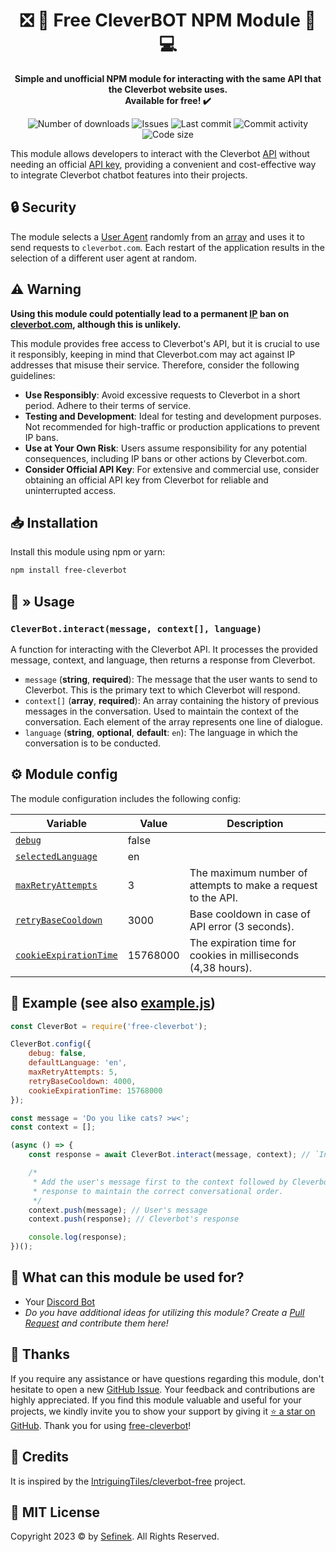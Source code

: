 <div align="center">
    <h1>❎ 💸 Free CleverBOT NPM Module 🤖 💻</h1>
    <p>
        <b>
            Simple and unofficial NPM module for interacting with the same API that the Cleverbot website uses.<br>
            Available for free! ✔️
        </b>
    </p>
    <p>
        <a href="https://www.npmjs.com/package/free-cleverbot" target="_blank" title="free-cleverbot - npm" style="text-decoration:none">
            <img src="https://img.shields.io/npm/dt/free-cleverbot?maxAge=3600" alt="Number of downloads">
            <img src="https://img.shields.io/github/issues/sefinek24/free-cleverbot" alt="Issues">
            <img src="https://img.shields.io/github/last-commit/sefinek24/free-cleverbot" alt="Last commit">
            <img src="https://img.shields.io/github/commit-activity/w/sefinek24/free-cleverbot" alt="Commit activity">
            <img src="https://img.shields.io/github/languages/code-size/sefinek24/free-cleverbot" alt="Code size">
        </a>
    </p>
</div>

This module allows developers to interact with the Cleverbot [API](https://en.wikipedia.org/wiki/API) without needing an official [API key](https://en.wikipedia.org/wiki/API_key),
providing a convenient and cost-effective way to integrate Cleverbot chatbot features into their projects.


## 🔒 Security
The module selects a [User Agent](https://en.wikipedia.org/wiki/User_agent) randomly from an [array](https://github.com/sefinek24/free-cleverbot/blob/17442083acfc4ef29de709b788023b3e7bdb5981/scripts/useragent.js#L1) and uses it to send requests to `cleverbot.com`.
Each restart of the application results in the selection of a different user agent at random.


## ⚠️ Warning
**Using this module could potentially lead to a permanent [IP](https://en.wikipedia.org/wiki/IP_address) ban on [cleverbot.com](https://www.cleverbot.com), although this is unlikely.**

This module provides free access to Cleverbot's API, but it is crucial to use it responsibly, keeping in mind that Cleverbot.com may act against IP addresses that misuse their service.
Therefore, consider the following guidelines:
- **Use Responsibly**: Avoid excessive requests to Cleverbot in a short period. Adhere to their terms of service.
- **Testing and Development**: Ideal for testing and development purposes. Not recommended for high-traffic or production applications to prevent IP bans.
- **Use at Your Own Risk**: Users assume responsibility for any potential consequences, including IP bans or other actions by Cleverbot.com.
- **Consider Official API Key**: For extensive and commercial use, consider obtaining an official API key from Cleverbot for reliable and uninterrupted access.


## 📥 Installation
Install this module using npm or yarn:

```bash
npm install free-cleverbot
```


## 🔧 » Usage

### `CleverBot.interact(message, context[], language)`
A function for interacting with the Cleverbot API. It processes the provided message, context, and language, then returns a response from Cleverbot.

- `message` (**string**, **required**): The message that the user wants to send to Cleverbot. This is the primary text to which Cleverbot will respond.
- `context[]` (**array**, **required**): An array containing the history of previous messages in the conversation. Used to maintain the context of the conversation. Each element of the array represents one line of dialogue.
- `language` (**string**, **optional**, **default**: `en`): The language in which the conversation is to be conducted.


## ⚙️ Module config
The module configuration includes the following config:

| Variable                                                                                                                         | Value    | Description                                                   |
|----------------------------------------------------------------------------------------------------------------------------------|----------|---------------------------------------------------------------|
| [`debug`](https://github.com/sefinek24/free-cleverbot/blob/36887fa8433b03269da0a40575790d4494814e6a/index.js#L9)                 | false    |                                                               |
| [`selectedLanguage`](https://github.com/sefinek24/free-cleverbot/blob/36887fa8433b03269da0a40575790d4494814e6a/index.js#L10)     | en       |                                                               |
| [`maxRetryAttempts`](https://github.com/sefinek24/free-cleverbot/blob/36887fa8433b03269da0a40575790d4494814e6a/index.js#L11)     | 3        | The maximum number of attempts to make a request to the API.  |
| [`retryBaseCooldown`](https://github.com/sefinek24/free-cleverbot/blob/36887fa8433b03269da0a40575790d4494814e6a/index.js#L12)    | 3000     | Base cooldown in case of API error (3 seconds).               |
| [`cookieExpirationTime`](https://github.com/sefinek24/free-cleverbot/blob/36887fa8433b03269da0a40575790d4494814e6a/index.js#L13) | 15768000 | The expiration time for cookies in milliseconds (4,38 hours). |

## 💬 Example (see also [example.js](example.js))
```js
const CleverBot = require('free-cleverbot');

CleverBot.config({
    debug: false,
    defaultLanguage: 'en',
    maxRetryAttempts: 5,
    retryBaseCooldown: 4000,
    cookieExpirationTime: 15768000
});

const message = 'Do you like cats? >w<';
const context = [];

(async () => {
    const response = await CleverBot.interact(message, context); // `Input`, `conversation context`, `language` is not required if you are using `CleverBot.config` with `defaultLanguage`

    /*
     * Add the user's message first to the context followed by Cleverbot's
     * response to maintain the correct conversational order.
     */
    context.push(message); // User's message 
    context.push(response); // Cleverbot's response

    console.log(response);
})();
```


## 🤔 What can this module be used for?
- Your [Discord Bot](https://discord.com/developers/docs/intro)
- *Do you have additional ideas for utilizing this module? Create a [Pull Request](https://github.com/sefinek24/free-cleverbot/pulls) and contribute them here!*


## 💙 Thanks
If you require any assistance or have questions regarding this module, don't hesitate to open a new [GitHub Issue](https://github.com/sefinek24/free-cleverbot/issues).
Your feedback and contributions are highly appreciated.
If you find this module valuable and useful for your projects, we kindly invite you to show your support by giving it [⭐ a star on GitHub](https://github.com/sefinek24/free-cleverbot).
Thank you for using [free-cleverbot](https://www.npmjs.com/package/free-cleverbot)!


## 🔖 Credits
It is inspired by the [IntriguingTiles/cleverbot-free](https://github.com/IntriguingTiles/cleverbot-free) project.


## 📝 MIT License
Copyright 2023 © by [Sefinek](https://sefinek.net). All Rights Reserved.